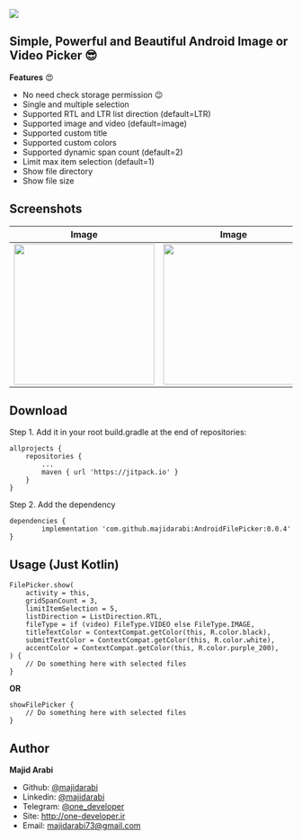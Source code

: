 [![](https://jitpack.io/v/MajidArabi/AndroidFilePicker.svg)](https://jitpack.io/#MajidArabi/AndroidFilePicker)

## Simple, Powerful and Beautiful Android Image or Video Picker 😎
**Features** 😍
 - No need check storage permission 😉
 - Single and multiple selection
 - Supported RTL and LTR list direction (default=LTR)
 - Supported image and video (default=image)
 - Supported custom title
 - Supported custom colors
 - Supported dynamic span count (default=2)
 - Limit max item selection (default=1)
 - Show file directory
 - Show file size

## Screenshots

| Image | Image | Video
|--|--|--|
| <img src="https://github.com/MajidArabi/FilePicker/blob/master/screenshots/image-2col-full.jpg" width="250" /> | <img src="https://github.com/MajidArabi/FilePicker/blob/master/screenshots/image-3col.jpg" width="250" /> | <img src="https://github.com/MajidArabi/FilePicker/blob/master/screenshots/video-2col-full.jpg" width="250" />

## Download

Step 1. Add it in your root build.gradle at the end of repositories:

	allprojects {
		repositories {
			...
			maven { url 'https://jitpack.io' }
		}
	}
  
Step 2. Add the dependency

	dependencies {
	        implementation 'com.github.majidarabi:AndroidFilePicker:0.0.4'
	}

## Usage (Just Kotlin)
	
	FilePicker.show(
        activity = this,
        gridSpanCount = 3,
        limitItemSelection = 5,
        listDirection = ListDirection.RTL,
        fileType = if (video) FileType.VIDEO else FileType.IMAGE,
        titleTextColor = ContextCompat.getColor(this, R.color.black),
        submitTextColor = ContextCompat.getColor(this, R.color.white),
        accentColor = ContextCompat.getColor(this, R.color.purple_200),
	) {
		// Do something here with selected files
	}
	
**OR**

	showFilePicker { 
		// Do something here with selected files
	}

## Author

**Majid Arabi**
- Github: [@majidarabi](https://github.com/MajidArabi)
- Linkedin: [@majidarabi](https://www.linkedin.com/in/majid-arabi-673855129/)
- Telegram: [@one_developer](https://t.me/one_developer)
- Site: http://one-developer.ir
- Email: majidarabi73@gmail.com
